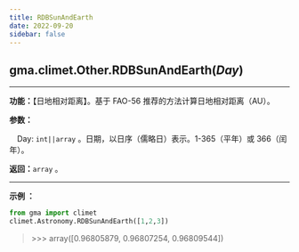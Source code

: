 ```yaml
---
title: RDBSunAndEarth
date: 2022-09-20
sidebar: false
---
```


## gma.climet.Other.**RDBSunAndEarth**(*Day*) <Badge text="1.0.13 +"/>

---

**功能：**【日地相对距离】。基于 FAO-56 推荐的方法计算日地相对距离（AU）。

**参数：**

&emsp;Day: `int||array` 。日期，以日序（儒略日）表示。1-365（平年）或 366（闰年）。

**返回：**`array` 。

---

**示例 ：**

```python
from gma import climet
climet.Astronomy.RDBSunAndEarth([1,2,3])
```
> \>>> array([0.96805879, 0.96807254, 0.96809544])